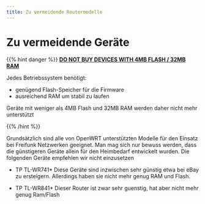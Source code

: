 ```yaml
---
title: Zu vermeidende Routermodelle
---
```


# Zu vermeidende Geräte
{{% hint danger %}}
[__DO NOT BUY DEVICES WITH 4MB FLASH / 32MB RAM__](https://openwrt.org/supported_devices/432_warning)

Jedes Betriebssystem benötigt:
- genügend Flash-Speicher für die Firmware
- ausreichend RAM
um stabil zu laufen

Geräte mit weniger als 4MB Flash und 32MB RAM werden daher nicht mehr unterstützt

{{% /hint %}}

Grundsätzlich sind alle von OpenWRT unterstützten Modelle für den Einsatz bei Freifunk Netzwerken geeignet. Man mag sich nur bewuss werden, dass die günstigeren Geräte allein für den Heimbedarf entwickelt wurden. Die folgenden Geräte empfehlen wir nicht einzusetzen

* TP TL-WR741*
  Diese Geräte sind inzwischen sehr günstig etwa bei eBay zu ersteigern. Allerdings haben sie nicht mehr genug RAM und Flash.

* TP TL-WR841*
  Dieser Router ist zwar sehr guenstig, hat aber nicht mehr genug Ram/Flash
